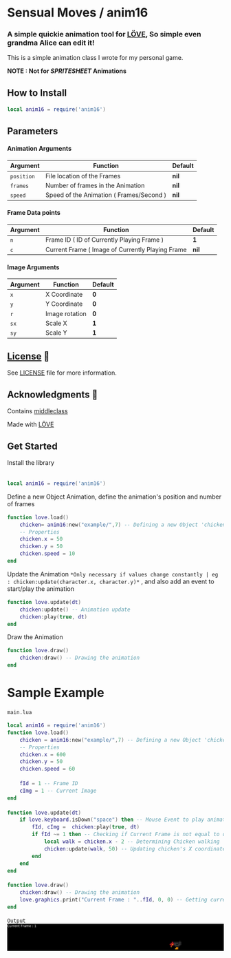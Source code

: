 # Sensual Moves / anim16

### A simple quickie animation tool for  [LÖVE](https://love2d.org/), So simple even grandma Alice can edit it!

This is a simple animation class I wrote for my personal game.

**NOTE : Not for *SPRITESHEET* Animations**

## How to Install 

```lua
local anim16 = require('anim16')
```

## Parameters

#### Animation Arguments

| Argument | Function | Default |
| --- | --- | --- |
| `position` | File location of the Frames | **nil** |
| `frames` | Number of frames in the Animation | **nil** | 
| `speed` | Speed of the Animation ( Frames/Second ) | **nil** |

#### Frame Data points

| Argument | Function | Default |
| --- | --- | --- |
| `n` | Frame ID ( ID of Currently Playing Frame ) | **1** |
| `c` | Current Frame ( Image of Currently Playing Frame | **nil** | 

#### Image Arguments

| Argument | Function | Default |
| --- | --- | --- |
| `x` | X Coordinate | **0** |
| `y` | Y Coordinate | **0** | 
| `r` | Image rotation | **0** |
| `sx` | Scale X | **1** |
| `sy` | Scale Y | **1** | 


## [License](LICENSE) 🔖

See [LICENSE](LICENSE) file for more information.

## Acknowledgments 🙏

Contains [middleclass](https://github.com/kikito/middleclass)

Made with [LÖVE](https://love2d.org/)

## Get Started

Install the library
```lua

local anim16 = require('anim16')

```

Define a new Object Animation, define the animation's position and number of frames

```lua
function love.load()
    chicken= anim16:new("example/",7) -- Defining a new Object 'chicken' 
    -- Properties
    chicken.x = 50 
    chicken.y = 50
    chicken.speed = 10
end
```

Update the Animation  ` *Only necessary if values change constantly | eg : chicken:update(character.x, character.y)* ` , and also add an event to start/play the animation

```lua
function love.update(dt)
    chicken:update() -- Animation update
    chicken:play(true, dt)
end

```

Draw the Animation

```lua
function love.draw()
    chicken:draw() -- Drawing the animation
end
```

# Sample Example

`main.lua`
```lua
local anim16 = require('anim16')
function love.load()
    chicken = anim16:new("example/",7) -- Defining a new Object 'chicken' 
    -- Properties
    chicken.x = 600 
    chicken.y = 50
    chicken.speed = 60

    fId = 1 -- Frame ID
    cImg = 1 -- Current Image
end

function love.update(dt)
    if love.keyboard.isDown("space") then -- Mouse Event to play animation
        fId, cImg =  chicken:play(true, dt)
        if fId ~= 1 then -- Checking if Current Frame is not equal to one
            local walk = chicken.x - 2 -- Determining Chicken walking
            chicken:update(walk, 50) -- Updating chicken's X coordinate
        end
    end
end

function love.draw()
    chicken:draw() -- Drawing the animation
    love.graphics.print("Current Frame : "..fId, 0, 0) -- Getting current frame
end
```

`Output`
![](https://github.com/JakeOJeff/sensualmoves/blob/main/anim16example.gif)
